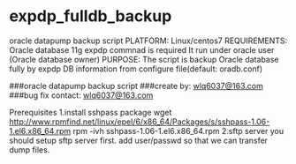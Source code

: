 # expdp_fulldb_backup
oracle datapump backup script
PLATFORM:     Linux/centos7
REQUIREMENTS: Oracle database 11g
               expdp commnad is required
               It run under oracle user (Oracle database owner)
PURPOSE: The script is backup Oracle database fully by expdp
               DB information from configure file(default: oradb.conf)
               
###oracle datapump backup script
###create by: wlq6037@163.com
###bug fix contact: wlq6037@163.com

Prerequisites
1.install sshpass package
wget http://www.rpmfind.net/linux/epel/6/x86_64/Packages/s/sshpass-1.06-1.el6.x86_64.rpm
rpm -ivh sshpass-1.06-1.el6.x86_64.rpm
2.sftp server
you should setup sftp server first. add user/passwd so that we can transfer dump files.
